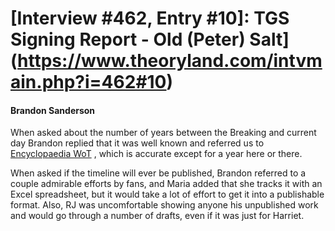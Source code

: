 # [Interview #462, Entry #10]: TGS Signing Report - Old (Peter) Salt](https://www.theoryland.com/intvmain.php?i=462#10)

#### Brandon Sanderson

When asked about the number of years between the Breaking and current day Brandon replied that it was well known and referred us to
[Encyclopaedia WoT](http://www.encyclopaedia-wot.org/history/timeline.html)
, which is accurate except for a year here or there.

When asked if the timeline will ever be published, Brandon referred to a couple admirable efforts by fans, and Maria added that she tracks it with an Excel spreadsheet, but it would take a lot of effort to get it into a publishable format. Also, RJ was uncomfortable showing anyone his unpublished work and would go through a number of drafts, even if it was just for Harriet.

